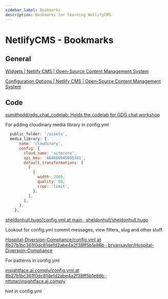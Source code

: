 ```yaml
---
sidebar_label: Bookmarks
description: Bookmarks for learning NetlifyCMS.
---
```


# NetlifyCMS - Bookmarks

## General

[Widgets | Netlify CMS | Open-Source Content Management System](https://www.netlifycms.org/docs/widgets/#relation)

[Configuration Options | Netlify CMS | Open-Source Content Management System](https://www.netlifycms.org/docs/configuration-options/)

## Code

[sumithpdd/gdg_chat_codelab: Holds the codelab for GDG chat workshop](https://github.com/sumithpdd/gdg_chat_codelab)

For adding cloudinary media library in config.yml

```js
  public_folder: '/assets',
  media_library: {
      name: 'cloudinary',
      config: {
        cloud_name: 'sitecore',
        api_key: '664686945695341',
        default_transformations: [
          [
            {
              width: 2000,
              quality: 80,
              crop: 'limit',
            },
          ],
        ],
      },
    },
```

[sheldonhull.hugo/config.yml at main · sheldonhull/sheldonhull.hugo](https://github.com/sheldonhull/sheldonhull.hugo/blob/main/static/cms/config.yml)

Lookout for config.yml commit messages, view filters, slug and other stuff.

[Hospital-Diversion-Compliance/config.yml at 8b27b1bc361f0dc81defd2abe4a2f38ff5b1e86b · bryansayler/Hospital-Diversion-Compliance](https://github.com/bryansayler/Hospital-Diversion-Compliance/blob/8b27b1bc361f0dc81defd2abe4a2f38ff5b1e86b/static/admin/config.yml)

For patterns in config.yml

[insightface.ai.comply/config.yml at 8b27b1bc361f0dc81defd2abe4a2f38ff5b1e86b · nttstar/insightface.ai.comply](https://github.com/nttstar/insightface.ai.comply/blob/8b27b1bc361f0dc81defd2abe4a2f38ff5b1e86b/static/admin/config.yml)

hint in config.yml

